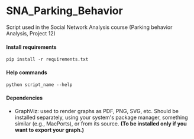 # SNA_Parking_Behavior
Script used in the Social Network Analysis course (Parking behavior Analysis, Project 12)

#### Install requirements
`pip install -r requirements.txt`

#### Help commands 
`python script_name --help`

#### Dependencies
 * GraphViz: used to render graphs as PDF, PNG, SVG, etc. Should be installed separately, using your system's package manager, something similar (e.g., MacPorts), or from its source. **(To be installed only if you want to export your graph.)**